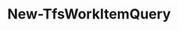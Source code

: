 ﻿---
title: New-TfsWorkItemQuery
breadcrumbs: [ "WorkItem", "Query" ]
parent: "WorkItem.Query"
description: "Create a new work items query in the given Team Project. "
remarks: 
parameterSets: 
  "_All_": [ Collection, Passthru, Project, Query, Scope, Server, Wiql ] 
  "__AllParameterSets":  
    Query: 
      type: "string"  
      position: "0"  
    Collection: 
      type: "object"  
    Passthru: 
      type: "SwitchParameter"  
    Project: 
      type: "object"  
    Scope: 
      type: "string"  
    Server: 
      type: "object"  
    Wiql: 
      type: "string" 
parameters: 
  - name: "Query" 
    description: "Specifies one or more saved queries to return. Wildcards supported. When omitted, returns all saved queries in the given scope of the given team project. " 
    globbing: false 
    position: 0 
    type: "string" 
    aliases: [ Path ] 
  - name: "Path" 
    description: "Specifies one or more saved queries to return. Wildcards supported. When omitted, returns all saved queries in the given scope of the given team project. This is an alias of the Query parameter." 
    globbing: false 
    position: 0 
    type: "string" 
    aliases: [ Path ] 
  - name: "Scope" 
    description: "Specifies the scope of the returned item. Personal refers to the \"My Queries\" folder\", whereas Shared refers to the \"Shared Queries\" folder. When omitted defaults to \"Both\", effectively searching for items in both scopes. " 
    globbing: false 
    type: "string" 
    defaultValue: "Both" 
  - name: "Wiql" 
    description: "Specifies the query definition text in WIQL (Work Item Query Language). " 
    globbing: false 
    type: "string" 
    aliases: [ Definition ] 
  - name: "Definition" 
    description: "Specifies the query definition text in WIQL (Work Item Query Language). This is an alias of the Wiql parameter." 
    globbing: false 
    type: "string" 
    aliases: [ Definition ] 
  - name: "Passthru" 
    description: "Returns the results of the command. By default, this cmdlet does not generate any output. " 
    globbing: false 
    type: "SwitchParameter" 
    defaultValue: "False" 
  - name: "Project" 
    description: "Specifies the name of the Team Project, its ID (a GUID), or a Microsoft.TeamFoundation.Core.WebApi.TeamProject object to connect to. When omitted, it defaults to the connection set by Connect-TfsTeamProject (if any). For more details, see the Get-TfsTeamProject cmdlet. " 
    globbing: false 
    type: "object" 
  - name: "Collection" 
    description: "Specifies the URL to the Team Project Collection or Azure DevOps Organization to connect to, a TfsTeamProjectCollection object (Windows PowerShell only), or a VssConnection object. You can also connect to an Azure DevOps Services organizations by simply providing its name instead of the full URL. For more details, see the Get-TfsTeamProjectCollection cmdlet. When omitted, it defaults to the connection set by Connect-TfsTeamProjectCollection (if any). " 
    globbing: false 
    type: "object" 
    aliases: [ Organization ] 
  - name: "Organization" 
    description: "Specifies the URL to the Team Project Collection or Azure DevOps Organization to connect to, a TfsTeamProjectCollection object (Windows PowerShell only), or a VssConnection object. You can also connect to an Azure DevOps Services organizations by simply providing its name instead of the full URL. For more details, see the Get-TfsTeamProjectCollection cmdlet. When omitted, it defaults to the connection set by Connect-TfsTeamProjectCollection (if any). This is an alias of the Collection parameter." 
    globbing: false 
    type: "object" 
    aliases: [ Organization ] 
  - name: "Server" 
    description: "Specifies the URL to the Team Foundation Server to connect to, a TfsConfigurationServer object (Windows PowerShell only), or a VssConnection object. When omitted, it defaults to the connection set by Connect-TfsConfiguration (if any). For more details, see the Get-TfsConfigurationServer cmdlet. " 
    globbing: false 
    type: "object"
inputs: 
outputs: 
  - type: "Microsoft.TeamFoundation.WorkItemTracking.WebApi.Models.QueryHierarchyItem" 
    description: 
notes: 
relatedLinks: 
  - text: "Online Version:" 
    uri: "https://tfscmdlets.dev/docs/cmdlets/WorkItem/Query/New-TfsWorkItemQuery"
aliases: 
examples: 
---
